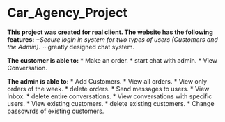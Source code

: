 # Car_Agency_Project

**This project was created for real client. The website has the following features:** 
⋅⋅*Secure login in system for two types of users (Customers and the Admin).
    ⋅⋅* greatly designed chat system.
  
**The customer is able to:**
    * Make an order.
    * start chat with admin. 
    * View Conversation.
  
 **The admin is able to:** 
    * Add Customers.
    * View all orders.
    * View only orders of the week.
    * delete orders.
    * Send messages to users.
    * View Inbox.
    * delete entire conversations.
    * View conversations with specific users.
    * View existing customers.
    * delete existing customers.
    * Change passowrds of existing customers.
    
